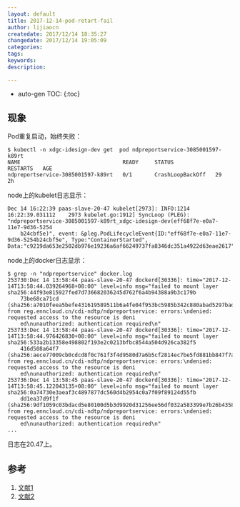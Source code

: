 ```yaml
---
layout: default
title: 2017-12-14-pod-retart-fail
author: lijiaocn
createdate: 2017/12/14 18:35:27
changedate: 2017/12/14 19:05:09
categories:
tags:
keywords:
description: 

---
```


* auto-gen TOC:
{:toc}

## 现象 

Pod重复启动，始终失败：

	$ kubectl -n xdgc-idesign-dev get  pod ndpreportservice-3085001597-k89rt
	NAME                                READY     STATUS             RESTARTS   AGE
	ndpreportservice-3085001597-k89rt   0/1       CrashLoopBackOff   29         2h

node上的kubelet日志显示：

	Dec 14 16:22:39 paas-slave-20-47 kubelet[2973]: INFO:1214 16:22:39.031112    2973 kubelet.go:1912] SyncLoop (PLEG): "ndpreportservice-3085001597-k89rt_xdgc-idesign-dev(eff68f7e-e0a7-11e7-9d36-5254
		b24cbf5e)", event: &pleg.PodLifecycleEvent{ID:"eff68f7e-e0a7-11e7-9d36-5254b24cbf5e", Type:"ContainerStarted", Data:"c9219da653e2502db976e19236a6af66249737fa8346dc351a4922d63eae2617"}

node上的docker日志显示：

	$ grep -n "ndpreportservice" docker.log
	253730:Dec 14 13:58:44 paas-slave-20-47 dockerd[30336]: time="2017-12-14T13:58:44.039264968+08:00" level=info msg="failed to mount layer sha256:44f93e815927fed7d736682036245d762f6a4b94388a9b3c179b
		73be68ca71cd (sha256:a7010feea5befe431619589511b6a4fe04f953bc5985b342c880abad5297bad6) from reg.enncloud.cn/cdi-ndtp/ndpreportservice: errors:\ndenied: requested access to the resource is deni
		ed\nunauthorized: authentication required\n"
	253733:Dec 14 13:58:44 paas-slave-20-47 dockerd[30336]: time="2017-12-14T13:58:44.976426830+08:00" level=info msg="failed to mount layer sha256:533a2b13358e498802f193e2c0213bfbc8544a504d926ca382f5
		416d508a64f7 (sha256:aece77009cb0cdcd8f0c761f3f4d9580d7a6b5cf2814ec7be5fd881bb847f7ae) from reg.enncloud.cn/cdi-ndtp/ndpreportservice: errors:\ndenied: requested access to the resource is deni
		ed\nunauthorized: authentication required\n"
	253736:Dec 14 13:58:45 paas-slave-20-47 dockerd[30336]: time="2017-12-14T13:58:45.122043135+08:00" level=info msg="failed to mount layer sha256:0a74730e3aeaf3c4897877dc560d4b2954c0a7f09f89124d55fb
		dd1ea37d9f1f (sha256:9df1059c03bdacd5e80100d5b3d9920d31256ee56df032a583399e7b26b43586) from reg.enncloud.cn/cdi-ndtp/ndpreportservice: errors:\ndenied: requested access to the resource is deni
		ed\nunauthorized: authentication required\n"
	...

日志在20.47上。

## 参考

1. [文献1][1]
2. [文献2][2]

[1]: 1.com  "文献1" 
[2]: 2.com  "文献1" 
